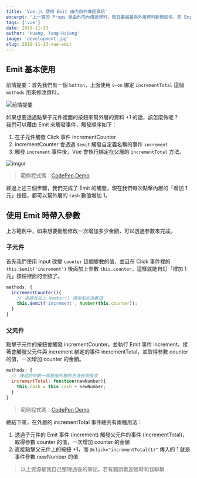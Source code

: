```yaml
---
title: 'Vue.js 使用 Emit 由內向外傳遞資訊'
excerpt: '上一篇的 Props 是由外而內傳遞資料，而且要盡量與外層資料斷開關係，而 Emit 則是把資料由內向外傳遞。'
tags: ['vue']
date: 2019-11-13
author: 'Huang, Yung-Hsiang'
image: 'development.jpg'
slug: 2019-11-13-vue-emit
---
```


## Emit 基本使用

前情提要：首先我們有一個 `button`，上面使用 `v-on` 綁定 `incrementTotal` 這個 `methods` 用來修改資料。

![前情提要](https://i.imgur.com/hMf0LrZ.png)

如果想要透過點擊子元件裡面的按鈕來幫外層的資料 +1 的話，該怎麼做呢？  
我們可以藉由 Emit 來觸發事件，觸發順序如下：

1. 在子元件觸發 Click 事件 incrementCounter
2. incrementCounter 會透過 `$emit` 觸發自定義名稱的事件 `increment`
3. 觸發 `increment` 事件後，Vue 會執行綁定在父層的 `incrementTotal` 方法。

![imgur](https://i.imgur.com/vKE2XyN.png)

> 範例程式碼：[CodePen Demo](https://codepen.io/Sealman/pen/BaaOPbQ)

經過上述三個步驟，我們完成了 Emit 的觸發，現在我們每次點擊內層的「增加 1 元」按鈕，都可以幫外層的 `cash` 數值增加 1。

## 使用 Emit 時帶入參數

上方範例中，如果想要動態修改一次增加多少金額，可以透過參數來完成。

### 子元件

首先我們使用 Input 改變 `counter` 這個變數的值，並且在 Click 事件裡的 `this.$emit('increment')` 後面加上參數 `this.counter`，這樣就能自訂「增加 1 元」按鈕裡面的金額了。

```javascript
methods: {
  incrementCounter(){
    // 這裡有加上 Number() 確保型別為數值
    this.$emit('increment', Number(this.counter));
  }
}
```

### 父元件

點擊子元件的按鈕會觸發 incrementCounter，並執行 Emit 事件 increment，接著會觸發父元件與 increment 綁定的事件 incrementTotal，並取得參數 counter 的值，一次增加 counter 的金額。

```javascript
methods: {
  // 傳遞的參數一樣是由外層的方法去做接收
  incrementTotal: function(newNumber){
    this.cash = this.cash + newNumber;
  }
}
```

> 範例程式碼：[CodePen Demo](https://codepen.io/Sealman/pen/oNNPQYQ)

總結下來，在外層的 incrementTotal 事件總共有兩種用法：

1. 透過子元件的 Emit 事件 (increment) 觸發父元件的事件 (incrementTotal)，取得參數 counter 的值，一次增加 counter 的金額
2. 直接點擊父元件上的按鈕 +1，而 `@click="incrementTotal(1)"` 傳入的 1 就是事件參數 newNumber 的值

> 以上資源是我自己整理過後的筆記，若有錯誤歡迎隨時和我聯繫
